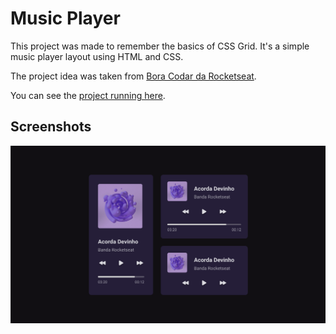 # Music Player

This project was made to remember the basics of CSS Grid. It's a simple music player layout using HTML and CSS.

The project idea was taken from [Bora Codar da Rocketseat](https://www.rocketseat.com.br/boracodar).

You can see the [project running here](https://music-player-wheat-sigma.vercel.app/).

## Screenshots
![Music Player](./assets/screenshot.png)
